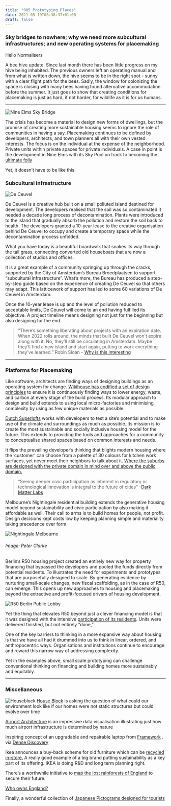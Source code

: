 ```yaml
---
title: "005 Prototyping Places"
date: 2021-05-19T08:38:37+01:00
draft: false
---
```


### Sky bridges to nowhere; why we need more subcultural infrastructures; and new operating systems for placemaking

Hello Normalisers 

A bee hive update. Since last month there has been little progress on my hive being inhabited. The previous owners left an operating manual and from what is written down, the hive seems to be in the right spot - sunny with a clear flight path for the bees. Sadly, the window for colonizing the space is closing with many bees having found alternative accommodation before the summer. It just goes to show that creating conditions for placemaking is just as hard, if not harder, for wildlife as it is for us humans. 

- - - -

![Nine Elms Sky Bridge](/img/NineElms.png)

The crisis has become a material to design new forms of dwellings, but the promise of creating more sustainable housing seems to ignore the role of communities in having a say. Placemaking continues to be defined by developers, architects, and town planners all with their own vested interests. The focus is on the individual at the expense of the neighborhood. Private units within private spaces for private individuals. A case in point is the development in Nine Elms with its Sky Pool on track to becoming the [ultimate folly](https://www.theguardian.com/artanddesign/2021/feb/02/penthouses-poor-doors-nine-elms-battersea-london-luxury-housing-development)

Yet, it doesn’t have to be like this. 

### Subcultural infrastructure

![De Ceuvel](https://cdn.substack.com/image/fetch/w_1456,c_limit,f_auto,q_auto:good,fl_progressive:steep/https%3A%2F%2Fbucketeer-e05bbc84-baa3-437e-9518-adb32be77984.s3.amazonaws.com%2Fpublic%2Fimages%2F969af593-0a0b-4cc5-8fdd-dcbf2570395f_1200x674.png)

De Ceuvel is a creative hub built on a small polluted island destined for development. The developers realised that the soil was so contaminated it needed a decade long process of decontamination. Plants were introduced to the island that gradually absorb the pollution and restore the soil back to health. The developers granted a 10-year lease to the creative organisation behind De Ceuvel to occupy and create a temporary space while the decontamination process unfolded.

What you have today is a beautiful boardwalk that snakes its way through the tall grass, connecting converted old houseboats that are now a collection of studios and offices.

It is a great example of a community springing up through the cracks, supported by the City of Amsterdam’s Bureau Broedplaatsen to support “subcultural infrastructure”. What’s more, the Bureau has produced a step-by-step guide based on the experience of creating De Ceuvel so that others may adapt. This latticework of support has led to some 60 variations of De Ceuvel in Amsterdam.

Once the 10-year lease is up and the level of pollution reduced to acceptable limits, De Ceuvel will come to an end having fulfilled its objective. A project timeline means designing not just for the beginning but also designing for the end. 

>“There’s something liberating about projects with an expiration date. When 2022 rolls around, the minds that built De Ceuvel won't expire along with it. No, they’ll still be circulating in Amsterdam. Maybe they’ll find a new island and start again, putting to work everything they've learned.” Robin Sloan - [Why is this Interesting](https://whyisthisinteresting.substack.com/p/why-is-this-interesting-the-breeding)
 
 - - - - 

### Platforms for Placemaking

Like software, architects are finding ways of designing buildings as an operating system for change. [Wikihouse has codified a set of design principles](https://www.wikihouse.cc/Design-principles) to ensure it is continuously finding ways to lower energy, waste, and carbon at every stage of the build process. Its modular approach to design and build extends to using local micro-factories and minimising complexity by using as few unique materials as possible.

[Dutch Superlofts](https://superlofts.co/) works with developers to test a site’s potential and to make use of the climate and surroundings as much as possible. Its mission is to create the most sustainable and socially inclusive housing model for the future. This extends to providing the tools and approaches for a community to conceptualise shared spaces based on common interests and needs. 


It flips the prevailing developer’s thinking that blights modern housing where the ‘customer’ can choose from a palette of 30 colours for kitchen work surfaces, yet never meet their neighbors to talk about it. [Where the suburbs are designed with the private domain in mind over and above the public domain.](https://assemblepapers.com.au/2021/02/03/back-to-the-burbs/) 


>“Seeing deeper civic participation as inherent in regulatory or technological innovation is integral to the future of cities” -[Dark Matter Labs](https://provocations.darkmatterlabs.org/accelerating-city-transitions-3baadbfdcd68)

Melbourne’s Nightingale residential building extends the generative housing model beyond sustainability and civic participation by also making it affordable as well. Their call to arms is to build homes for people, not profit. Design decisions kept costs low by keeping planning simple and materiality taking precedence over form.  

![Nightingale Melbourne](/img/Nightingale1.png) 
###### Image: Peter Clarke

Berlin’s R50 housing project created an entirely new way for property financing that bypassed the developers and pooled the funds directly from potential residents. To illustrates the need for experiments and prototypes that are purposefully designed to scale. By generating evidence by nurturing small-scale changes, new fiscal scaffolding, as in the case of R50, can emerge. This opens up new approaches to housing and placemaking beyond the extractive and profit-focused drivers of housing development.

![R50 Berlin Public Lobby](https://www.metropolismag.com/content/uploads/data-import/0e/0eb1d52ae41ae54c803bff7082044dd7-R504704.jpg)

 Yet the thing that elevates R50 beyond just a clever financing model is that it was designed with the intensive [participation of its residents](https://www.metropolismag.com/architecture/residential-architecture/dont-call-it-a-commune-inside-berlin-radical-cohousing-project/). Units were delivered finished, but not entirely “done,”

One of the key barriers to thinking in a more expansive way about housing is that we have all had it drummed into us to think in linear, ordered, and anthropocentric ways. Organisations and institutions continue to encourage and reward this narrow way of addressing complexity. 

Yet in the examples above, small scale prototyping can challenge conventional thinking on financing and building homes more sustainably and equitably.

- - - - -
### Miscellaneous

![Houseblock](/img/houseblock.png) 
[House Block](https://automatedarchitecture.io/hackney) is asking the question of what could our environment look like if our homes were not static structures but could evolve over time

[Airport Architecture](https://trailsofwind.figures.cc/ ) is an impressive data visualisation illustrating just how much airport infrastructure is determined by nature 

Inspiring concept of an upgradable and repairable laptop from [Framework](https://frame.work/?utm_source=densediscovery&utm_medium=email&utm_campaign=newsletter-issue-128) . via [Dense Discovery](https://www.densediscovery.com)

Ikea announces a buy-back scheme for old furniture which can be [recycled in-store.](https://www.bbc.co.uk/news/business-56981636) A really good example of a big brand putting sustainability as a key part of its offering. IKEA is doing R&D and long term planning right. 

There’s a worthwhile initiative to [map the lost rainforests of England](https://lostrainforestsofengland.org/2021/03/16/mapping-the-lost-rainforests-of-england/) to secure their future. 

[Who owns England?](https://whoownsengland.org)

Finally, a wonderful collection of [Japanese Pictograms designed for tourists](https://experience-japan.info/en/?)
